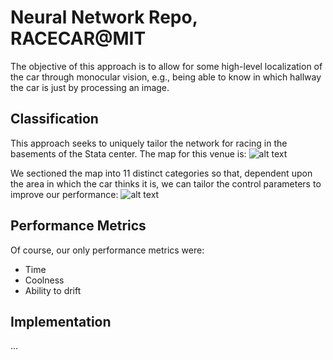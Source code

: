 # Neural Network Repo, RACECAR@MIT

The objective of this approach is to allow for some high-level localization of the car through monocular vision, e.g., being able to know in which hallway the car is just by processing an image.

## Classification

This approach seeks to uniquely tailor the network for racing in the basements of the Stata center. The map for this venue is:
![alt text][stata-map]

We sectioned the map into 11 distinct categories so that, dependent upon the area in which the car thinks it is, we can tailor the control parameters to improve our performance:
![alt text][sectioned-stata-map]

## Performance Metrics

Of course, our only performance metrics were:
  * Time
  * Coolness
  * Ability to drift

## Implementation

... 
























[stata-map]: https://github.com/tonioteran/racecar-mit-nn/blob/master/map/basement_hallways_5cm.png "Stata Tunnels Map" 
[sectioned-stata-map]: https://github.com/tonioteran/racecar-mit-nn/blob/master/map/sectionedStataMap.png "Stata Tunnels With Sections"

